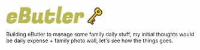 <img src="admin/assets/img/github_logo.png" width="260" height="50" />

Building eButler to manage some family daily stuff, my initial thoughts would be daily expense + family photo wall, let's see how the things goes.
